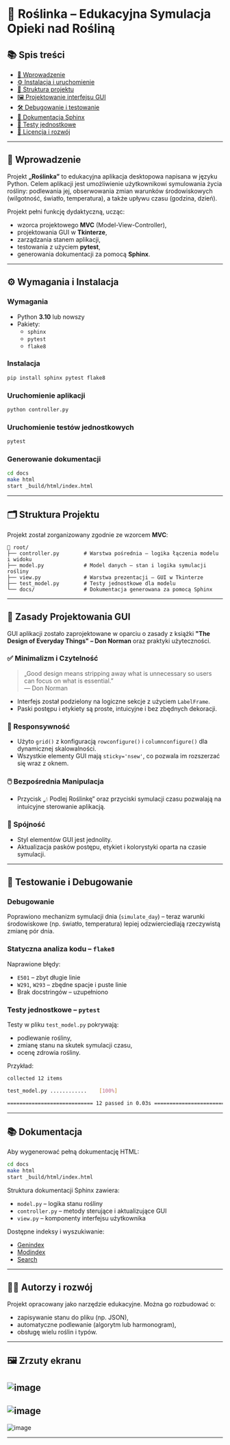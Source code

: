 # 🌿 Roślinka – Edukacyjna Symulacja Opieki nad Rośliną


## 📚 Spis treści

- [🎯 Wprowadzenie](#-wprowadzenie)
- [⚙️ Instalacja i uruchomienie](#️instalacja-i-uruchomienie)
- [📁 Struktura projektu](#struktura-projektu)
- [🖼️ Projektowanie interfejsu GUI](#️-projektowanie-interfejsu-gui)
- [🛠️ Debugowanie i testowanie](#️-debugowanie-i-testowanie)
- [📄 Dokumentacja Sphinx](#-dokumentacja-sphinx)
- [🧪 Testy jednostkowe](#-testy-jednostkowe)
- [📌 Licencja i rozwój](#-licencja-i-rozwój)
---

## 📌 Wprowadzenie

Projekt **„Roślinka”** to edukacyjna aplikacja desktopowa napisana w języku Python. Celem aplikacji jest umożliwienie użytkownikowi symulowania życia rośliny: podlewania jej, obserwowania zmian warunków środowiskowych (wilgotność, światło, temperatura), a także upływu czasu (godzina, dzień).

Projekt pełni funkcję dydaktyczną, ucząc:

- wzorca projektowego **MVC** (Model-View-Controller),
- projektowania GUI w **Tkinterze**,
- zarządzania stanem aplikacji,
- testowania z użyciem **pytest**,
- generowania dokumentacji za pomocą **Sphinx**.

---

## ⚙️ Wymagania i Instalacja

### Wymagania

- Python **3.10** lub nowszy
- Pakiety:
  - `sphinx`
  - `pytest`
  - `flake8`

### Instalacja

```bash
pip install sphinx pytest flake8
```

### Uruchomienie aplikacji

```bash
python controller.py
```

### Uruchomienie testów jednostkowych

```bash
pytest
```

### Generowanie dokumentacji

```bash
cd docs
make html
start _build/html/index.html
```

---

## 🗂️ Struktura Projektu

Projekt został zorganizowany zgodnie ze wzorcem **MVC**:

```
📁 root/
├── controller.py        # Warstwa pośrednia – logika łączenia modelu i widoku
├── model.py             # Model danych – stan i logika symulacji rośliny
├── view.py              # Warstwa prezentacji – GUI w Tkinterze
├── test_model.py        # Testy jednostkowe dla modelu
└── docs/                # Dokumentacja generowana za pomocą Sphinx
```

---

## 🧠 Zasady Projektowania GUI

GUI aplikacji zostało zaprojektowane w oparciu o zasady z książki **"The Design of Everyday Things" – Don Norman** oraz praktyki użyteczności.

### ✅ Minimalizm i Czytelność

> „Good design means stripping away what is unnecessary so users can focus on what is essential.”  
> — Don Norman

- Interfejs został podzielony na logiczne sekcje z użyciem `LabelFrame`.
- Paski postępu i etykiety są proste, intuicyjne i bez zbędnych dekoracji.

### 📐 Responsywność

- Użyto `grid()` z konfiguracją `rowconfigure()` i `columnconfigure()` dla dynamicznej skalowalności.
- Wszystkie elementy GUI mają `sticky='nsew'`, co pozwala im rozszerzać się wraz z oknem.

### 🖱️ Bezpośrednia Manipulacja

- Przycisk „💧 Podlej Roślinkę” oraz przyciski symulacji czasu pozwalają na intuicyjne sterowanie aplikacją.

### 🔁 Spójność

- Styl elementów GUI jest jednolity.
- Aktualizacja pasków postępu, etykiet i kolorystyki oparta na czasie symulacji.

---

## 🧪 Testowanie i Debugowanie

### Debugowanie

Poprawiono mechanizm symulacji dnia (`simulate_day`) – teraz warunki środowiskowe (np. światło, temperatura) lepiej odzwierciedlają rzeczywistą zmianę pór dnia.

### Statyczna analiza kodu – `flake8`

Naprawione błędy:

- `E501` – zbyt długie linie
- `W291`, `W293` – zbędne spacje i puste linie
- Brak docstringów – uzupełniono

### Testy jednostkowe – `pytest`

Testy w pliku `test_model.py` pokrywają:

- podlewanie rośliny,
- zmianę stanu na skutek symulacji czasu,
- ocenę zdrowia rośliny.

Przykład:

```bash
collected 12 items

test_model.py ............    [100%]

============================ 12 passed in 0.03s =============================
```

---

## 📚 Dokumentacja

Aby wygenerować pełną dokumentację HTML:

```bash
cd docs
make html
start _build/html/index.html
```

Struktura dokumentacji Sphinx zawiera:

- `model.py` – logika stanu rośliny
- `controller.py` – metody sterujące i aktualizujące GUI
- `view.py` – komponenty interfejsu użytkownika

Dostępne indeksy i wyszukiwanie:

- [Genindex](#)
- [Modindex](#)
- [Search](#)

---

## 👨‍💻 Autorzy i rozwój

Projekt opracowany jako narzędzie edukacyjne. Można go rozbudować o:

- zapisywanie stanu do pliku (np. JSON),
- automatyczne podlewanie (algorytm lub harmonogram),
- obsługę wielu roślin i typów.

---

## 🖼️ Zrzuty ekranu 

![image](https://github.com/user-attachments/assets/0dbdc015-05c3-4be9-93c9-9dbee31623b9)
---
![image](https://github.com/user-attachments/assets/e03e745f-a019-49f1-8385-4c8b4be83c52)
---
![image](https://github.com/user-attachments/assets/6aec41c1-767f-4609-8033-ca9cbc35689f)


---
